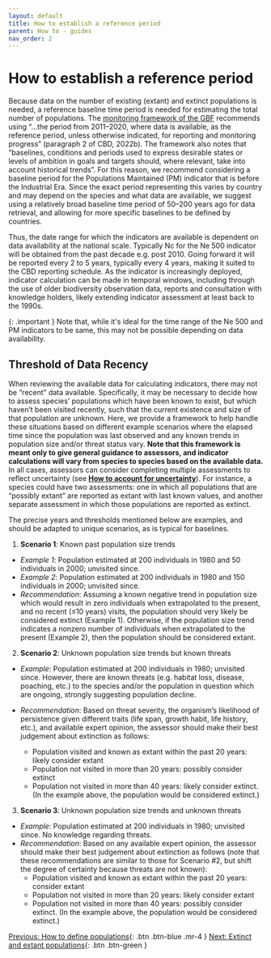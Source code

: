 ```yaml
---
layout: default
title: How to establish a reference period
parent: How to - guides 
nav_order: 2
---
```


# How to establish a reference period

Because data on the number of existing (extant) and extinct populations is needed, a reference baseline time period is needed for estimating the total number of populations. The [monitoring framework of the GBF](https://www.cbd.int/doc/decisions/cop-15/cop-15-dec-05-en.pdf) recommends using “…the period from 2011–2020, where data is available, as the reference period, unless otherwise indicated, for reporting and monitoring progress” (paragraph 2 of CBD, 2022b). The framework also notes that “baselines, conditions and periods used to express desirable states or levels of ambition in goals and targets should, where relevant, take into account historical trends”. For this reason, we recommend considering a baseline period for the Populations Maintained (PM) indicator that is before the Industrial Era. Since the exact period representing this varies by country and may depend on the species and what data are available, we suggest using a relatively broad baseline time period of 50–200 years ago for data retrieval, and allowing for more specific baselines to be defined by countries.

Thus, the date range for which the indicators are available is dependent on data availability at the national scale.  Typically Nc for the Ne 500 indicator will be obtained from the past decade e.g. post 2010.  Going forward it will be reported every 2 to 5 years, typically every 4 years, making it suited to the CBD reporting schedule. As the indicator is increasingly deployed, indicator calculation can be made in temporal windows, including through the use of older biodiversity observation data, reports and consultation with knowledge holders, likely extending indicator assessment at least back to the 1990s.

{: .important }
Note that, while it's ideal for the time range of the Ne 500 and PM indicators to be same, this may not be possible depending on data availability. 

## Threshold of Data Recency

When reviewing the available data for calculating indicators, there may not be “recent” data available. Specifically, it may be necessary to decide how to assess species’ populations which have been known to exist, but which haven’t been visited recently, such that the current existence and size of that population are unknown. Here, we provide a framework to help handle these situations based on different example scenarios where the elapsed time since the population was last observed and any known trends in population size and/or threat status vary. 
**Note that this framework is meant only to give general guidance to assessors, and indicator calculations will vary from species to species based on the available data.** In all cases, assessors can consider completing multiple assessments to reflect uncertainty (see [**How to account for uncertainty**](https://ccgenetics.github.io/guidelines-genetic-diversity-indicators/docs/3_Howto_guides_examples/uncertainty.html#how-to-account-for-uncertainty-in-the-number-of-populations-population-size-or-nenc-ratio)). For instance, a species could have two assessments: one in which all populations that are “possibly extant” are reported as extant with last known values, and another separate assessment in which those populations are reported as extinct.

The precise years and thresholds mentioned below are examples, and should be adapted to unique scenarios, as is typical for baselines.

1. **Scenario 1**: Known past population size trends
  * _Example 1_: Population estimated at 200 individuals in 1980 and 50 individuals in 2000; unvisited since.
  * _Example 2_: Population estimated at 200 individuals in 1980 and 150 individuals in 2000; unvisited since.
  * _Recommendation_: Assuming a known negative trend in population size which would result in zero individuals when extrapolated to the present, and no recent (≤10 years) visits, the population should very likely be considered extinct (Example 1). Otherwise, if the population size trend indicates a nonzero number of individuals when extrapolated to the present (Example 2), then the population should be considered extant.
  
2. **Scenario 2**: Unknown population size trends but known threats
 * _Example_: Population estimated at 200 individuals in 1980; unvisited since. However, there are known threats (e.g. habitat loss, disease, poaching, etc.)  to the species and/or the population in question which are ongoing, strongly suggesting population decline.
 
 * _Recommendation_:  Based on threat severity, the organism’s likelihood of persistence given different traits (life span, growth habit, life history, etc.), and available expert opinion, the assessor should make their best judgement about extinction as follows:
      * Population visited and known as extant within the past 20 years: likely consider extant
      * Population not visited in more than 20 years: possibly consider extinct
      * Population not visited in more than 40 years: likely consider extinct. (In the example above, the population would be considered extinct.)
3. **Scenario 3**: Unknown population size trends and unknown threats
  * _Example_: Population estimated at 200 individuals in 1980; unvisited since. No knowledge regarding threats.
  * _Recommendation_: Based on any available expert opinion, the assessor should make their best judgement about extinction as follows (note that these recommendations are similar to those for Scenario #2, but shift the degree of certainty because threats are not known):
      * Population visited and known as extant within the past 20 years: consider extant
      * Population not visited in more than 20 years: likely consider extant
      * Population not visited in more than 40 years: possibly consider extinct. (In the example above, the population would be considered extinct.)

[Previous: How to define populations](https://ccgenetics.github.io/guidelines-genetic-diversity-indicators/docs/3_Howto_guides_examples/Howto_define_populations.html#how-to-define-populations){: .btn .btn-blue .mr-4 }
[Next: Extinct and extant populations](https://ccgenetics.github.io/guidelines-genetic-diversity-indicators/docs/3_Howto_guides_examples/Extinct_extant_populations.html#extinct-and-extant-populations){: .btn .btn-green }
